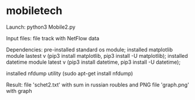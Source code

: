 # mobiletech

Launch:
python3 Mobile2.py


Input files:
file track with NetFlow data

Dependencies:
pre-installed standard os module; 
installed matplotlib module lastest v (pip3 install matplotlib, pip3 install -U matplotlib); 
installed datetime module latest v (pip3 install datetime, pip3 install -U datetime); 

installed nfdump utility (sudo apt-get install nfdump)

Result:
file 'schet2.txt' with sum in russian roubles and PNG file 'graph.png' with graph
